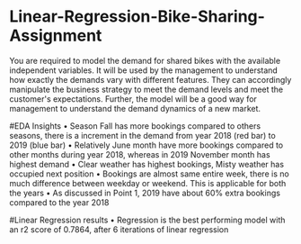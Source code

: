 # Linear-Regression-Bike-Sharing-Assignment
You are required to model the demand for shared bikes with the available independent variables. It will be used by the management to understand how exactly the demands vary with different features. They can accordingly manipulate the business strategy to meet the demand levels and meet the customer's expectations. Further, the model will be a good way for management to understand the demand dynamics of a new market. 

#EDA Insights
•	Season Fall has more bookings compared to others seasons, there is a increment in the demand from year 2018 (red bar) to 2019 (blue bar)
•	Relatively June month have more bookings compared to other months during year 2018, whereas in 2019 November month has highest demand
•	Clear weather has highest bookings, Misty weather has occupied next position
•	Bookings are almost same entire week, there is no much difference between weekday or weekend. This is applicable for both the years
•	As discussed in Point 1, 2019 have about 60% extra bookings compared to the year 2018

#Linear Regression results
• Regression is the best performing model with an r2 score of 0.7864, after 6 iterations of linear regression
